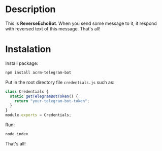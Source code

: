 # Description
This is **ReverseEchoBot**. When you send some message to it, it respond with reversed text of this message. That's all!

# Instalation

Install package:
```bash
npm install acrm-telegram-bot
```

Put in the root directory file ```credentials.js``` such as:
```js
class Credentials {
  static getTelegramBotToken() {
    return "your-telegram-bot-token";
  }
}
module.exports = Credentials;
```

Run:
```bash
node index
```

That's all!